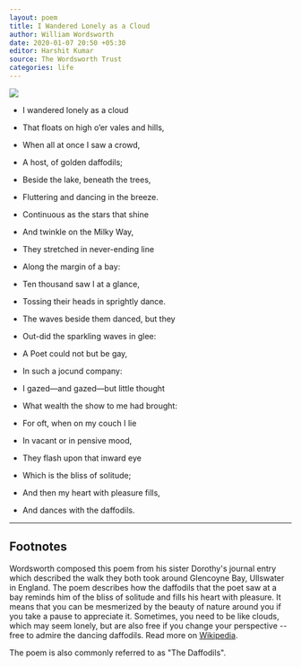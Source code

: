 ```yaml
---
layout: poem
title: I Wandered Lonely as a Cloud
author: William Wordsworth
date: 2020-01-07 20:50 +05:30
editor: Harshit Kumar
source: The Wordsworth Trust
categories: life
---
```


<img src="/poems/assets/daffodils.jpg" style="display: block; margin: auto; max-width: 100%;">

- I wandered lonely as a cloud
- That floats on high o’er vales and hills,
- When all at once I saw a crowd,
- A host, of golden daffodils;
- Beside the lake, beneath the trees,
- Fluttering and dancing in the breeze.

- Continuous as the stars that shine
- And twinkle on the Milky Way,
- They stretched in never-ending line
- Along the margin of a bay:
- Ten thousand saw I at a glance,
- Tossing their heads in sprightly dance.

- The waves beside them danced, but they
- Out-did the sparkling waves in glee:
- A Poet could not but be gay,
- In such a jocund company:
- I gazed—and gazed—but little thought
- What wealth the show to me had brought:

- For oft, when on my couch I lie
- In vacant or in pensive mood,
- They flash upon that inward eye
- Which is the bliss of solitude;
- And then my heart with pleasure fills,
- And dances with the daffodils.

---

## Footnotes

Wordsworth composed this poem from his sister Dorothy's journal entry which described the walk they both took around Glencoyne Bay, Ullswater in England. The poem describes how the daffodils that the poet saw at a bay reminds him of the bliss of solitude and fills his heart with pleasure. It means that you can be mesmerized by the beauty of nature around you if you take a pause to appreciate it. Sometimes, you need to be like clouds, which may seem lonely, but are also free if you change your perspective -- free to admire the dancing daffodils.  Read more on [Wikipedia](https://en.wikipedia.org/wiki/I_Wandered_Lonely_as_a_Cloud).

The poem is also commonly referred to as "The Daffodils".
